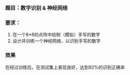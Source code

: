 ### 题目：数字识别 & 神经网络

### 要求：

1. 在一个8*8的点阵中绘制（模拟）手写的数字
2. 设计并训练一个神经网络，以识别手写的数字

### 效果

在经过训练后，在测试集上表现良好，达到92%的识别正确率